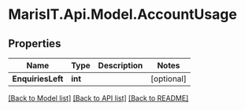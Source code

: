 
# MarisIT.Api.Model.AccountUsage

## Properties

Name | Type | Description | Notes
------------ | ------------- | ------------- | -------------
**EnquiriesLeft** | **int** |  | [optional] 

[[Back to Model list]](../README.md#documentation-for-models)
[[Back to API list]](../README.md#documentation-for-api-endpoints)
[[Back to README]](../README.md)

